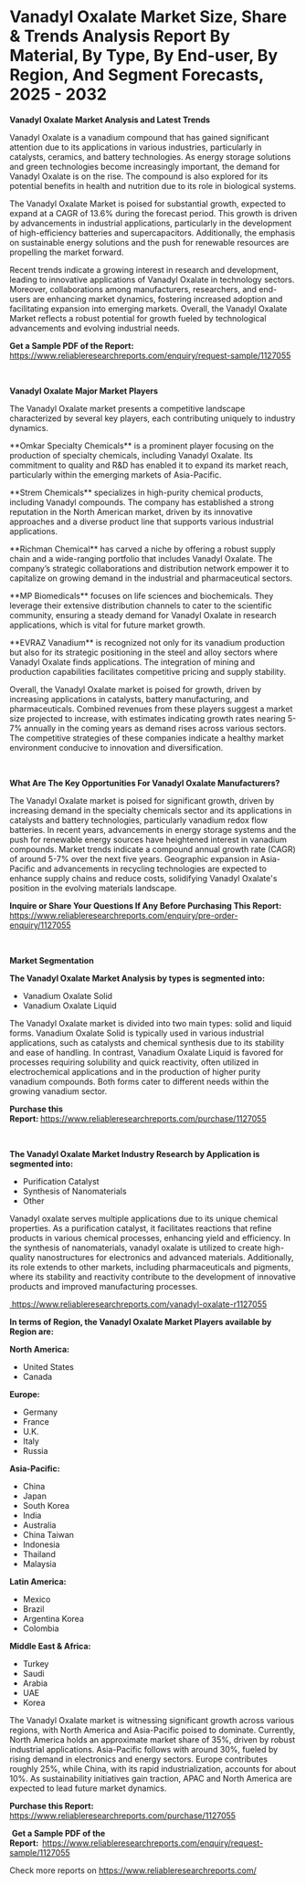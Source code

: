 <p><h1>Vanadyl Oxalate Market Size, Share & Trends Analysis Report By Material, By Type, By End-user, By Region, And Segment Forecasts, 2025 - 2032</h1></p><p><strong>Vanadyl Oxalate Market Analysis and Latest Trends</strong></p>
<p><p>Vanadyl Oxalate is a vanadium compound that has gained significant attention due to its applications in various industries, particularly in catalysts, ceramics, and battery technologies. As energy storage solutions and green technologies become increasingly important, the demand for Vanadyl Oxalate is on the rise. The compound is also explored for its potential benefits in health and nutrition due to its role in biological systems.</p><p>The Vanadyl Oxalate Market is poised for substantial growth, expected to expand at a CAGR of 13.6% during the forecast period. This growth is driven by advancements in industrial applications, particularly in the development of high-efficiency batteries and supercapacitors. Additionally, the emphasis on sustainable energy solutions and the push for renewable resources are propelling the market forward.</p><p>Recent trends indicate a growing interest in research and development, leading to innovative applications of Vanadyl Oxalate in technology sectors. Moreover, collaborations among manufacturers, researchers, and end-users are enhancing market dynamics, fostering increased adoption and facilitating expansion into emerging markets. Overall, the Vanadyl Oxalate Market reflects a robust potential for growth fueled by technological advancements and evolving industrial needs.</p></p>
<p><strong>Get a Sample PDF of the Report:&nbsp;</strong> <a href="https://www.reliableresearchreports.com/enquiry/request-sample/1127055?utm_campaign=3362&utm_medium=2&utm_source=Github&utm_content=ia&utm_term=02042025&utm_id=vanadyl-oxalate">https://www.reliableresearchreports.com/enquiry/request-sample/1127055</a></p>
<p>&nbsp;</p>
<p><strong>Vanadyl Oxalate Major Market Players</strong></p>
<p><p>The Vanadyl Oxalate market presents a competitive landscape characterized by several key players, each contributing uniquely to industry dynamics. </p><p>**Omkar Specialty Chemicals** is a prominent player focusing on the production of specialty chemicals, including Vanadyl Oxalate. Its commitment to quality and R&D has enabled it to expand its market reach, particularly within the emerging markets of Asia-Pacific. </p><p>**Strem Chemicals** specializes in high-purity chemical products, including Vanadyl compounds. The company has established a strong reputation in the North American market, driven by its innovative approaches and a diverse product line that supports various industrial applications.</p><p>**Richman Chemical** has carved a niche by offering a robust supply chain and a wide-ranging portfolio that includes Vanadyl Oxalate. The company’s strategic collaborations and distribution network empower it to capitalize on growing demand in the industrial and pharmaceutical sectors.</p><p>**MP Biomedicals** focuses on life sciences and biochemicals. They leverage their extensive distribution channels to cater to the scientific community, ensuring a steady demand for Vanadyl Oxalate in research applications, which is vital for future market growth.</p><p>**EVRAZ Vanadium** is recognized not only for its vanadium production but also for its strategic positioning in the steel and alloy sectors where Vanadyl Oxalate finds applications. The integration of mining and production capabilities facilitates competitive pricing and supply stability.</p><p>Overall, the Vanadyl Oxalate market is poised for growth, driven by increasing applications in catalysts, battery manufacturing, and pharmaceuticals. Combined revenues from these players suggest a market size projected to increase, with estimates indicating growth rates nearing 5-7% annually in the coming years as demand rises across various sectors. The competitive strategies of these companies indicate a healthy market environment conducive to innovation and diversification.</p></p>
<p>&nbsp;</p>
<p><strong>What Are The Key Opportunities For Vanadyl Oxalate Manufacturers?</strong></p>
<p><p>The Vanadyl Oxalate market is poised for significant growth, driven by increasing demand in the specialty chemicals sector and its applications in catalysts and battery technologies, particularly vanadium redox flow batteries. In recent years, advancements in energy storage systems and the push for renewable energy sources have heightened interest in vanadium compounds. Market trends indicate a compound annual growth rate (CAGR) of around 5-7% over the next five years. Geographic expansion in Asia-Pacific and advancements in recycling technologies are expected to enhance supply chains and reduce costs, solidifying Vanadyl Oxalate's position in the evolving materials landscape.</p></p>
<p><strong>Inquire or Share Your Questions If Any Before Purchasing This Report:</strong> <a href="https://www.reliableresearchreports.com/enquiry/pre-order-enquiry/1127055?utm_campaign=3362&utm_medium=2&utm_source=Github&utm_content=ia&utm_term=02042025&utm_id=vanadyl-oxalate">https://www.reliableresearchreports.com/enquiry/pre-order-enquiry/1127055</a></p>
<p>&nbsp;</p>
<p><strong>Market Segmentation</strong></p>
<p><strong>The Vanadyl Oxalate Market Analysis by types is segmented into:</strong></p>
<p><ul><li>Vanadium Oxalate Solid</li><li>Vanadium Oxalate Liquid</li></ul></p>
<p><p>The Vanadyl Oxalate market is divided into two main types: solid and liquid forms. Vanadium Oxalate Solid is typically used in various industrial applications, such as catalysts and chemical synthesis due to its stability and ease of handling. In contrast, Vanadium Oxalate Liquid is favored for processes requiring solubility and quick reactivity, often utilized in electrochemical applications and in the production of higher purity vanadium compounds. Both forms cater to different needs within the growing vanadium sector.</p></p>
<p><strong>Purchase this Report:&nbsp;</strong><a href="https://www.reliableresearchreports.com/purchase/1127055?utm_campaign=3362&utm_medium=2&utm_source=Github&utm_content=ia&utm_term=02042025&utm_id=vanadyl-oxalate">https://www.reliableresearchreports.com/purchase/1127055</a></p>
<p>&nbsp;</p>
<p><strong>The Vanadyl Oxalate Market Industry Research by Application is segmented into:</strong></p>
<p><ul><li>Purification Catalyst</li><li>Synthesis of Nanomaterials</li><li>Other</li></ul></p>
<p><p>Vanadyl oxalate serves multiple applications due to its unique chemical properties. As a purification catalyst, it facilitates reactions that refine products in various chemical processes, enhancing yield and efficiency. In the synthesis of nanomaterials, vanadyl oxalate is utilized to create high-quality nanostructures for electronics and advanced materials. Additionally, its role extends to other markets, including pharmaceuticals and pigments, where its stability and reactivity contribute to the development of innovative products and improved manufacturing processes.</p></p>
<p><a href="https://www.reliableresearchreports.com/vanadyl-oxalate-r1127055?utm_campaign=3362&utm_medium=2&utm_source=Github&utm_content=ia&utm_term=02042025&utm_id=vanadyl-oxalate">&nbsp;https://www.reliableresearchreports.com/vanadyl-oxalate-r1127055</a></p>
<p><strong>In terms of Region, the Vanadyl Oxalate Market Players available by Region are:</strong></p>
<p>
    <p> <strong> North America: </strong>
        <ul>
            <li>United States</li>
            <li>Canada</li>
        </ul>
        </p> 
    <p> <strong> Europe: </strong>
        <ul>
            <li>Germany</li>
            <li>France</li>
            <li>U.K.</li>
            <li>Italy</li>
            <li>Russia</li>
        </ul>
        </p> 
    <p> <strong> Asia-Pacific: </strong>
        <ul>
            <li>China</li>
            <li>Japan</li>
            <li>South Korea</li>
            <li>India</li>
            <li>Australia</li>
            <li>China Taiwan</li>
            <li>Indonesia</li>
            <li>Thailand</li>
            <li>Malaysia</li>
        </ul>
        </p> 
    <p> <strong> Latin America: </strong>
        <ul>
            <li>Mexico</li>
            <li>Brazil</li>
            <li>Argentina Korea</li>
            <li>Colombia</li>
        </ul>
        </p> 
    <p> <strong> Middle East & Africa: </strong>
        <ul>
            <li>Turkey</li>
            <li>Saudi</li>
            <li>Arabia</li>
            <li>UAE</li>
            <li>Korea</li>
        </ul>
    </p>
    </p>
<p><p>The Vanadyl Oxalate market is witnessing significant growth across various regions, with North America and Asia-Pacific poised to dominate. Currently, North America holds an approximate market share of 35%, driven by robust industrial applications. Asia-Pacific follows with around 30%, fueled by rising demand in electronics and energy sectors. Europe contributes roughly 25%, while China, with its rapid industrialization, accounts for about 10%. As sustainability initiatives gain traction, APAC and North America are expected to lead future market dynamics.</p></p>
<p><strong>Purchase this Report: </strong><a href="https://www.reliableresearchreports.com/purchase/1127055?utm_campaign=3362&utm_medium=2&utm_source=Github&utm_content=ia&utm_term=02042025&utm_id=vanadyl-oxalate">https://www.reliableresearchreports.com/purchase/1127055</a></p>
<p>&nbsp;<strong>Get a Sample PDF of the Report:&nbsp;&nbsp;</strong><a href="https://www.reliableresearchreports.com/enquiry/request-sample/1127055?utm_campaign=3362&utm_medium=2&utm_source=Github&utm_content=ia&utm_term=02042025&utm_id=vanadyl-oxalate">https://www.reliableresearchreports.com/enquiry/request-sample/1127055</a></p>
<p><strong></strong></p>
<p>Check more reports on <a href="https://www.reliableresearchreports.com/?utm_campaign=3362&utm_medium=2&utm_source=Github&utm_content=ia&utm_term=02042025&utm_id=vanadyl-oxalate">https://www.reliableresearchreports.com/</a></p>